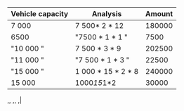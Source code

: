 ﻿Vehicle capacity|Analysis|Amount
-|-|-|
7 000|7 500* 2 * 12|180000
6500|"7500 * 1 * 1 "|7500
"10 000 "|7 500 * 3 * 9|202500
"11 000 "|"7 500 * 1 * 3 "|22500
"15 000 "|1 000 * 15 * 2 * 8|240000
15 000|1000*15*1*2|30000
,,
,,
,|